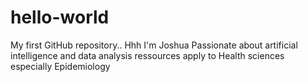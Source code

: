 # hello-world
My first  GitHub repository.. Hhh
I'm Joshua
Passionate about artificial intelligence and data analysis ressources apply to Health sciences especially Epidemiology
